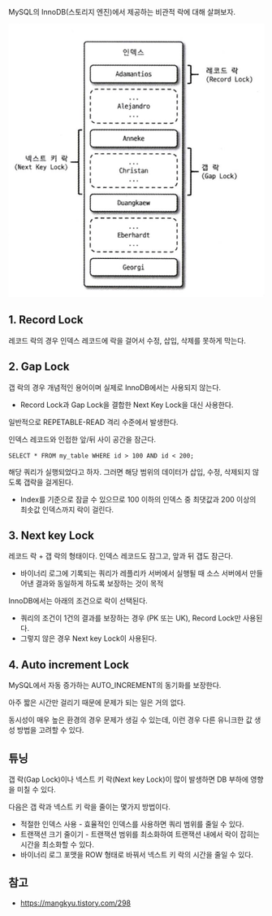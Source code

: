 MySQL의 InnoDB(스토리지 엔진)에서 제공하는 비관적 락에 대해 살펴보자.

![img.png](img.png)

## 1. Record Lock

레코드 락의 경우 인덱스 레코드에 락을 걸어서 수정, 삽입, 삭제를 못하게 막는다.

## 2. Gap Lock

갭 락의 경우 개념적인 용어이며 실제로 InnoDB에서는 사용되지 않는다.
- Record Lock과 Gap Lock을 결합한 Next Key Lock을 대신 사용한다.

일반적으로 REPETABLE-READ 격리 수준에서 발생한다.

인덱스 레코드와 인접한 앞/뒤 사이 공간을 잠근다.

```mysql
SELECT * FROM my_table WHERE id > 100 AND id < 200;
```

해당 쿼리가 실행되었다고 하자. 그러면 해당 범위의 데이터가 삽입, 수정, 삭제되지 않도록 갭락을 걸게된다.
- Index를 기준으로 잠글 수 있으므로 100 이하의 인덱스 중 최댓값과 200 이상의 최솟값 인덱스까지 락이 걸린다.

## 3. Next key Lock

레코드 락 + 갭 락의 형태이다. 인덱스 레코드도 잠그고, 앞과 뒤 갭도 잠근다.

- 바이너리 로그에 기록되는 쿼리가 레플리카 서버에서 실행될 때 소스 서버에서 만들어낸 결과와 동일하게 하도록 보장하는 것이 목적

InnoDB에서는 아래의 조건으로 락이 선택된다.
- 쿼리의 조건이 1건의 결과를 보장하는 경우 (PK 또는 UK), Record Lock만 사용된다.
- 그렇지 않은 경우 Next key Lock이 사용된다.

## 4. Auto increment Lock

MySQL에서 자동 증가하는 AUTO_INCREMENT의 동기화를 보장한다.

아주 짧은 시간만 걸리기 때문에 문제가 되는 일은 거의 없다.

동시성이 매우 높은 환경의 경우 문제가 생길 수 있는데, 이런 경우 다른 유니크한 값 생성 방법을 고려할 수 있다. 

## 튜닝

갭 락(Gap Lock)이나 넥스트 키 락(Next key Lock)이 많이 발생하면 DB 부하에 영향을 미칠 수 있다.

다음은 갭 락과 넥스트 키 락을 줄이는 몇가지 방법이다.
- 적절한 인덱스 사용 - 효율적인 인덱스를 사용하면 쿼리 범위를 줄일 수 있다.
- 트랜잭션 크기 줄이기 - 트랜잭션 범위를 최소화하여 트랜잭션 내에서 락이 잡히는 시간을 최소화할 수 있다.
- 바이너리 로그 포맷을 ROW 형태로 바꿔서 넥스트 키 락의 시간을 줄일 수 있다.

## 참고
- https://mangkyu.tistory.com/298